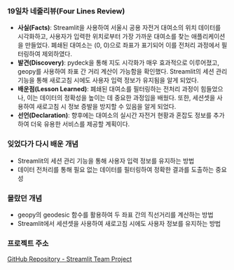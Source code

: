 ### 19일차 네줄리뷰(Four Lines Review) ###
- **사실(Facts)**: 
  Streamlit을 사용하여 서울시 공용 자전거 대여소의 위치 데이터를 시각화하고, 사용자가 입력한 위치로부터 가장 가까운 대여소를 찾는 애플리케이션을 만들었다. 폐쇄된 대여소는 (0, 0)으로 좌표가 표기되어 이를 전처리 과정에서 필터링하여 제외하였다.
- **발견(Discovery)**: 
  pydeck을 통해 지도 시각화가 매우 효과적으로 이루어졌고, geopy를 사용하여 좌표 간 거리 계산이 가능함을 확인했다. Streamlit의 세션 관리 기능을 통해 새로고침 시에도 사용자 입력 정보가 유지됨을 알게 되었다.
- **배운점(Lesson Learned)**: 
  폐쇄된 대여소를 필터링하는 전처리 과정이 힘들었으나, 이는 데이터의 정확성을 높이는 데 중요한 과정임을 배웠다. 또한, 세션셋을 사용하여 새로고침 시 정보 증발을 방지할 수 있음을 알게 되었다.
- **선언(Declaration)**: 
  향후에는 대여소의 실시간 자전거 현황과 혼잡도 정보를 추가하여 더욱 유용한 서비스를 제공할 계획이다.

### 잊었다가 다시 배운 개념 ###
- Streamlit의 세션 관리 기능을 통해 사용자 입력 정보를 유지하는 방법
- 데이터 전처리를 통해 필요 없는 데이터를 필터링하여 정확한 결과를 도출하는 중요성

### 몰랐던 개념 ###
- geopy의 geodesic 함수를 활용하여 두 좌표 간의 직선거리를 계산하는 방법
- Streamlit에서 세션셋을 사용하여 새로고침 시에도 사용자 정보를 유지하는 방법
### 프로젝트 주소 ###
[GitHub Repository - Streamlit Team Project](https://github.com/eunchaipark/streamlit_teamproject)
